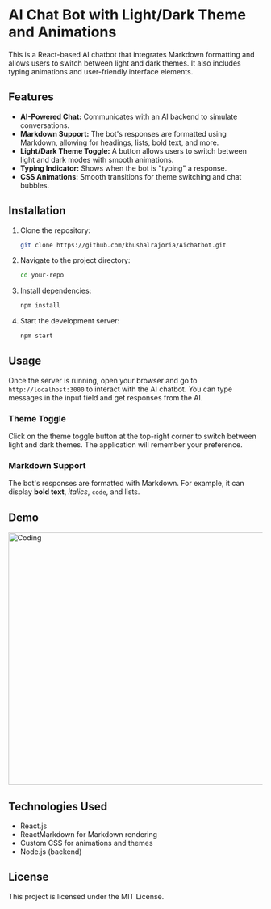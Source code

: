 # AI Chat Bot with Light/Dark Theme and Animations

This is a React-based AI chatbot that integrates Markdown formatting and allows users to switch between light and dark themes. It also includes typing animations and user-friendly interface elements.

## Features

- **AI-Powered Chat:** Communicates with an AI backend to simulate conversations.
- **Markdown Support:** The bot's responses are formatted using Markdown, allowing for headings, lists, bold text, and more.
- **Light/Dark Theme Toggle:** A button allows users to switch between light and dark modes with smooth animations.
- **Typing Indicator:** Shows when the bot is "typing" a response.
- **CSS Animations:** Smooth transitions for theme switching and chat bubbles.

## Installation

1. Clone the repository:

    ```bash
    git clone https://github.com/khushalrajoria/Aichatbot.git
    ```

2. Navigate to the project directory:

    ```bash
    cd your-repo
    ```

3. Install dependencies:

    ```bash
    npm install
    ```

4. Start the development server:

    ```bash
    npm start
    ```

## Usage

Once the server is running, open your browser and go to `http://localhost:3000` to interact with the AI chatbot. You can type messages in the input field and get responses from the AI.

### Theme Toggle

Click on the theme toggle button at the top-right corner to switch between light and dark themes. The application will remember your preference.

### Markdown Support

The bot's responses are formatted with Markdown. For example, it can display **bold text**, *italics*, `code`, and lists.

## Demo

<img align="center" alt="Coding" width="600" height="500" src="https://s4.ezgif.com/tmp/ezgif-4-672e9ce51d.gif">

## Technologies Used

- React.js
- ReactMarkdown for Markdown rendering
- Custom CSS for animations and themes
- Node.js (backend)

## License

This project is licensed under the MIT License.
